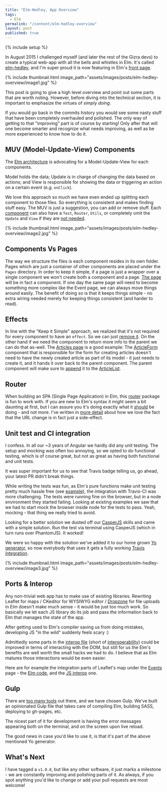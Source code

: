 ```yaml
---
title: "Elm-Hedley, App Overview"
tags:
  - Elm
permalink: "/content/elm-hedley-overview"
layout: post
published: true
--- 
```


{% include setup %}

In August 2015 I challenged myself (and later the rest of the Gizra devs) to create a typical web-app with all the bells and whistles in Elm. It's called [elm-hedley](https://gizra.github.io/elm-hedley), and I'm super proud it is now featuring in Elm's [front page](http://elm-lang.org/).

{% include thumbnail.html image_path="assets/images/posts/elm-hedley-overview/image1.jpg" %}

This post is going to give a high level overview and point out some parts that are worth noting. However, before diving into the technical section, it is important to emphasize the virtues of _simply doing_.

If you would go back in the commits history you would see some nasty stuff that have been completely overhauled and polished. The only way of getting to that "improving" part is of course by starting! Only after that will one become smarter and recognize what needs improving, as well as be more experienced to know how to do it.

<!-- more -->

## MUV (Model-Update-View) Components

The [Elm architecture](https://github.com/evancz/elm-architecture-tutorial/) is advocating for a Model-Update-View for each components.

Model holds the data; Update is in charge of changing the data based on actions; and View is responsible for showing the data or triggering an action on a certain event (e.g. `onClick`).

We love this approach so much we have even ended up splitting each component to those files. So everything is consistent and makes finding stuff easy. The MUV is just a suggestion, you can add or remove stuff. Each [component](https://github.com/Gizra/elm-hedley/tree/v1.0.0/src/elm/Pages/Event) can also have a `Test`, `Router`, `Utils`, or completely omit the `Update` and `View` if they are [not needed](https://github.com/Gizra/elm-hedley/tree/v1.0.0/src/elm/Event).

{% include thumbnail.html image_path="assets/images/posts/elm-hedley-overview/image2.jpg" %}

## Components Vs Pages

The way we structure the files is each component resides in its own folder. Pages which are just a container of other components are placed under the `Pages` directory. In order to keep it simple, if a page is just a wrapper over a single component we won't create both a component and a page. [The page](https://github.com/Gizra/elm-hedley/tree/v1.0.0/src/elm/Pages/User) will be in fact a component. If one day the same page will need to become something more complex like the Event page, we can always move things around easily. The benefit of doing so is that it keeps things simple - no extra wiring needed merely for keeping things consistent (and harder to read).

## Effects

In line with the "Keep it Simple" approach, we realized that it's not required for every component to have an `effect`. So we can just [remove it](https://github.com/Gizra/elm-hedley/blob/v1.0.0/src/elm/EventAuthorFilter/Update.elm#L12). On the other hand if we need the component to return more info to the parent we can do that as-well. The [Articles page](https://gizra.github.io/elm-hedley/#!/articles) is a good example: The [ArticleForm](https://github.com/Gizra/elm-hedley/blob/v1.0.0/src/elm/ArticleForm/Update.elm#L38) component that is responsible for the form for creating articles doesn't need to have the newly created article as part of its model - it just needs to create it, and it hands it over back to the parent component. The parent component will make sure to [append](https://github.com/Gizra/elm-hedley/blob/v1.0.0/src/elm/Pages/Article/Update.elm#L36-L44) it to the [ArticleList](https://github.com/Gizra/elm-hedley/blob/v1.0.0/src/elm/ArticleList/Update.elm#L38-L41).

## Router

When building an SPA (Single Page Application) in Elm, this [router](https://github.com/rgrempel/elm-route-hash) package is fun to work with. If you are new to Elm's syntax it might seem a bit daunting at first, but I can assure you it's doing exactly what it [should]((https://github.com/Gizra/elm-hedley/blob/v1.0.0/src/elm/App/Router.elm)) be doing - and not more. I've written in [more detail](http://www.gizra.com/content/thinking-choosing-elm/) about how we love the fact that the URL change is in fact just a side-effect.

## Unit test and CI integration

I confess. In all our ~3 years of Angular we hardly did any unit testing. The setup and mocking was often too annoying, so we opted to do functional testing, which is of course great, but not as great as having both functional and unit tests.

It was super important for us to see that Travis badge telling us, go ahead, your latest PR didn't break things.

While writing the tests was fun, as Elm's pure functions make unit testing pretty much hassle free (see [example](https://github.com/Gizra/elm-hedley/blob/v1.0.0/src/elm/Config/Test.elm)), the integration with Travis-CI was more challenging. The tests were running fine on the browser, but in a node environment they started failing. Looking at existing examples we saw that we had to start mock the browser inside node for the tests to pass. Yeah, mocking - that thing we really tried to avoid.

Looking for a better solution we dusted off our [CasperJS](http://casperjs.org/) skills and came with a simple solution. Run the test via terminal using CasperJS (which in turn runs over PhantomJS). It worked!

We were so happy with the solution we've added it to our home grown [Yo generator](https://github.com/Gizra/generator-elmlang), so now everybody that uses it gets a fully working [Travis integration](https://github.com/Gizra/elm-hedley/blob/v1.0.0/.travis.yml).

{% include thumbnail.html image_path="assets/images/posts/elm-hedley-overview/image3.jpg" %}

## Ports & Interop

Any non-trivial web app has to make use of existing libraries. Rewriting Leaflet for maps / CKeditor for WYSIWYG editor / [Dropzone](http://www.dropzonejs.com/) for file uploads in Elm doesn't make much sense - it would be just too much work. So basically we let each JS library do its job and pass the information back to Elm that manages the state of the app.

After getting used to Elm's compiler saving us from doing mistakes, developing JS "in the wild" suddenly feels scary :)

Admittedly some parts in the [interop file](https://github.com/Gizra/elm-hedley/blob/v1.0.0/src/js/elm-interop.js) (short of [interoperability](https://en.wikipedia.org/wiki/Interoperability)) could be improved in terms of interacting with the DOM, but still for us the Elm's benefits are well worth the small hacks we had to do. I believe that as Elm matures those interactions would be even easier.

Here are for example the integration parts of Leaflet's map under the [Events](http://gizra.github.io/elm-hedley/#!/events) page - the [Elm code](https://github.com/Gizra/elm-hedley/blob/v1.0.0/src/elm/Main.elm#L51-L75), and the [JS interop](https://github.com/Gizra/elm-hedley/blob/v1.0.0/src/js/elm-interop.js#L64-L194) one.

## Gulp

There are [too many tools](https://medium.com/@ericclemmons/javascript-fatigue-48d4011b6fc4#.4ucjghbz7) out there, and we have chosen Gulp. We've built an opinionated Gulp file that takes care of compiling Elm, building SASS, deploying to gh-pages, etc.

The nicest part of it for development is having the error messages appearing both on the terminal, and on the screen upon live reload.

The good news in case you'd like to use it, is that it's part of the above mentioned Yo generator.

## What's Next

I have tagged a `v1.0.0`, but like any other software, it just marks a milestone - we are constantly improving and polishing parts of it. As always, if you spot anything you'd like to change or add your pull requests are most welcome!
